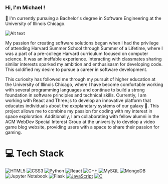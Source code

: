 ### Hi, I'm Michael ! 

🏫 I'm currently pursuing a Bachelor's degree in Software Engineering at the University of Illinois Chicago.

  ![Alt text](https://i.ytimg.com/vi/UPDi23OVxlw/maxresdefault.jpg)

My passion for creating software solutions began when I had the privilege of attending Harvard Summer School through Summer of a Lifetime, where I was a part of a pre-college Harvard curriculum focused on computer science. It was an ineffable experience. Interacting with classmates sharing similar interests sparked my ambition and enthusisasm for developing code. This soldified my desire to pursue a career in software development. 

This curiosity has followed me through my pursuit of higher education at the University of Illinois Chicago, where I have become comfortable working with several programming languages and continue to build a strong foundation in software principles and technical skills. Currently, I am working with React and Three.js to develop an innovative platform that educates individuals about the exoplanetary systems of our galaxy :milky_way:. This project allows me to combine my passion for coding with my interest in space exploration. Additionally, I am collaborating with fellow alumni in the ACM WebDev Special Interest Group at the university to develop a video game blog website, providing users with a space to share their passion for gaming.



# 💻 Tech Stack

![HTML5](https://img.shields.io/badge/html5-%23E34F26.svg?style=for-the-badge&logo=html5&logoColor=white)
![CSS3](https://img.shields.io/badge/css3-%231572B6.svg?style=for-the-badge&logo=css3&logoColor=white)
![Python](https://img.shields.io/badge/python-3670A0?style=for-the-badge&logo=python&logoColor=ffdd54)
![React](https://shields.io/badge/react-black?logo=react&style=for-the-badge)
![C++](https://img.shields.io/badge/c++-%2300599C.svg?style=for-the-badge&logo=c%2B%2B&logoColor=white)
![MySQL](https://img.shields.io/badge/mysql-4479A1.svg?style=for-the-badge&logo=mysql&logoColor=white)
![MongoDB](https://img.shields.io/badge/MongoDB-%234ea94b.svg?style=for-the-badge&logo=mongodb&logoColor=white)
![Jupyter Notebook](https://img.shields.io/badge/jupyter-%23FA0F00.svg?style=for-the-badge&logo=jupyter&logoColor=white)
![Flask](https://img.shields.io/badge/flask-%23000.svg?style=for-the-badge&logo=flask&logoColor=white)
[![JavaScript](https://img.shields.io/badge/JavaScript-F7DF1E?logo=javascript&logoColor=000)](#)
[![C](https://img.shields.io/badge/C-00599C?logo=c&logoColor=white)](#)

